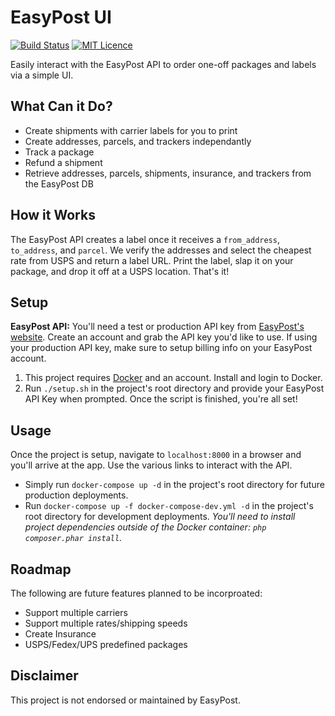 # EasyPost UI

[![Build Status](https://travis-ci.org/Justintime50/easypost-ui.svg?branch=master)](https://travis-ci.org/Justintime50/easypost-ui)
[![MIT Licence](https://badges.frapsoft.com/os/mit/mit.svg?v=103)](https://opensource.org/licenses/mit-license.php)

Easily interact with the EasyPost API to order one-off packages and labels via a simple UI.

## What Can it Do?

- Create shipments with carrier labels for you to print
- Create addresses, parcels, and trackers independantly
- Track a package
- Refund a shipment
- Retrieve addresses, parcels, shipments, insurance, and trackers from the EasyPost DB

## How it Works

The EasyPost API creates a label once it receives a `from_address`, `to_address`, and `parcel`. We verify the addresses and select the cheapest rate from USPS and return a label URL. Print the label, slap it on your package, and drop it off at a USPS location. That's it!

## Setup

**EasyPost API:** You'll need a test or production API key from [EasyPost's website](https://easypost.com). Create an account and grab the API key you'd like to use. If using your production API key, make sure to setup billing info on your EasyPost account.

1) This project requires [Docker](https://www.docker.com/products/docker-desktop) and an account. Install and login to Docker.
2) Run `./setup.sh` in the project's root directory and provide your EasyPost API Key when prompted. Once the script is finished, you're all set!

## Usage

Once the project is setup, navigate to `localhost:8000` in a browser and you'll arrive at the app. Use the various links to interact with the API.

- Simply run `docker-compose up -d` in the project's root directory for future production deployments.
- Run `docker-compose up -f docker-compose-dev.yml -d` in the project's root directory for development deployments. <i>You'll need to install project dependencies outside of the Docker container: `php composer.phar install`.</i>

## Roadmap

The following are future features planned to be incorproated:
- Support multiple carriers
- Support multiple rates/shipping speeds
- Create Insurance
- USPS/Fedex/UPS predefined packages

## Disclaimer

This project is not endorsed or maintained by EasyPost.
